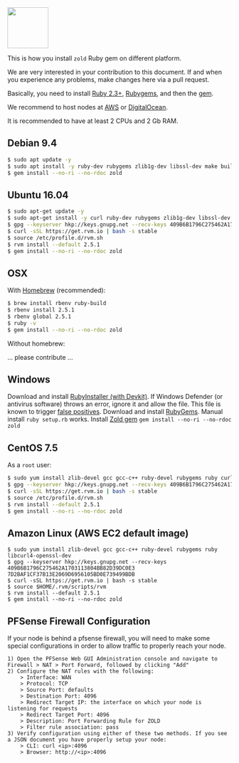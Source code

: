 <img src="http://www.zold.io/logo.svg" width="92px" height="92px"/>

This is how you install `zold` Ruby gem on different platform.

We are very interested in your contribution to this document.
If and when you experience any problems, make changes here via a pull request.

Basically, you need to
install [Ruby 2.3+](https://www.ruby-lang.org/en/documentation/installation/),
[Rubygems](https://rubygems.org/pages/download), and
then the [gem](https://rubygems.org/gems/zold).

We recommend to host nodes at
[AWS](https://aws.amazon.com/) or
[DigitalOcean](https://www.digitalocean.com/).

It is recommended to have at least 2 CPUs and 2 Gb RAM.

## Debian 9.4

```bash
$ sudo apt update -y
$ sudo apt install -y ruby-dev rubygems zlib1g-dev libssl-dev make build-essential libcurl4-openssl-dev
$ gem install --no-ri --no-rdoc zold
```

## Ubuntu 16.04

```bash
$ sudo apt-get update -y
$ sudo apt-get install -y curl ruby-dev rubygems zlib1g-dev libssl-dev build-essential libcurl4-openssl-dev
$ gpg --keyserver hkp://keys.gnupg.net --recv-keys 409B6B1796C275462A1703113804BB82D39DC0E3 7D2BAF1CF37B13E2069D6956105BD0E739499BDB
$ curl -sSL https://get.rvm.io | bash -s stable
$ source /etc/profile.d/rvm.sh
$ rvm install --default 2.5.1
$ gem install --no-ri --no-rdoc zold
```

## OSX

With [Homebrew](https://brew.sh/) (recommended):

```bash
$ brew install rbenv ruby-build
$ rbenv install 2.5.1
$ rbenv global 2.5.1
$ ruby -v
$ gem install --no-ri --no-rdoc zold
```

Without homebrew:

... please contribute ...

## Windows

Download and install [RubyInstaller (with Devkit)](https://rubyinstaller.org/downloads/).
If Windows Defender (or antivirus software) throws an error, ignore it and allow the file. This file is known to trigger [false positives](https://groups.google.com/forum/#!topic/rubyinstaller/LCR-CbBoGOI).
Download and install [RubyGems](https://rubygems.org/pages/download). Manual install `ruby setup.rb` works.
Install [Zold gem](https://rubygems.org/gems/zold) `gem install --no-ri --no-rdoc zold`

## CentOS 7.5

As a `root` user:

```bash
$ sudo yum install zlib-devel gcc gcc-c++ ruby-devel rubygems ruby curl-devel
$ gpg --keyserver hkp://keys.gnupg.net --recv-keys 409B6B1796C275462A1703113804BB82D39DC0E3 7D2BAF1CF37B13E2069D6956105BD0E739499BDB
$ curl -sSL https://get.rvm.io | bash -s stable
$ source /etc/profile.d/rvm.sh
$ rvm install --default 2.5.1
$ gem install --no-ri --no-rdoc zold
```

## Amazon Linux (AWS EC2 default image)

```
$ sudo yum install zlib-devel gcc gcc-c++ ruby-devel rubygems ruby libcurl4-openssl-dev
$ gpg --keyserver hkp://keys.gnupg.net --recv-keys 409B6B1796C275462A1703113804BB82D39DC0E3 7D2BAF1CF37B13E2069D6956105BD0E739499BDB
$ curl -sSL https://get.rvm.io | bash -s stable
$ source $HOME/.rvm/scripts/rvm
$ rvm install --default 2.5.1
$ gem install --no-ri --no-rdoc zold
```

## PFSense Firewall Configuration
If your node is behind a pfsense firewall, you will need to make some special configurations in order to allow traffic to properly reach your node.
```
1) Open the PFSense Web GUI Administration console and navigate to Firewall > NAT > Port Forward, followed by clicking "Add"
2) Configure the NAT rules with the following:
    > Interface: WAN
    > Protocol: TCP
    > Source Port: defaults
    > Destination Port: 4096
    > Redirect Target IP: the interface on which your node is listening for requests
    > Redirect Target Port: 4096
    > Description: Port Forwarding Rule for ZOLD
    > Filter rule association: pass
3) Verify configuration using either of these two methods. If you see a JSON document you have properly setup your node:
    > CLI: curl <ip>:4096
    > Browser: http://<ip>:4096
```
